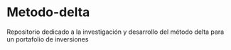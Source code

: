 # Metodo-delta
Repositorio dedicado a la investigación y desarrollo del método delta para un portafolio de inversiones
